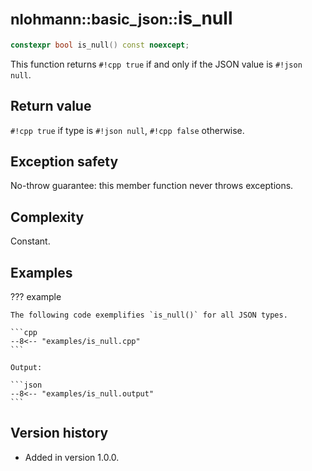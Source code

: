 # <small>nlohmann::basic_json::</small>is_null

```cpp
constexpr bool is_null() const noexcept;
```

This function returns `#!cpp true` if and only if the JSON value is `#!json null`.
    
## Return value

`#!cpp true` if type is `#!json null`, `#!cpp false` otherwise.

## Exception safety

No-throw guarantee: this member function never throws exceptions.

## Complexity

Constant.

## Examples

??? example

    The following code exemplifies `is_null()` for all JSON types.
    
    ```cpp
    --8<-- "examples/is_null.cpp"
    ```
    
    Output:
    
    ```json
    --8<-- "examples/is_null.output"
    ```

## Version history

- Added in version 1.0.0.
